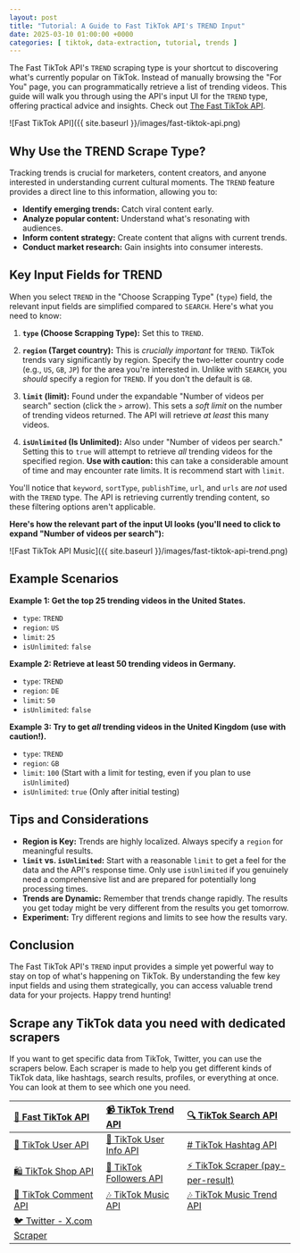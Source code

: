 ```yaml
---
layout: post
title: "Tutorial: A Guide to Fast TikTok API's TREND Input"
date: 2025-03-10 01:00:00 +0000
categories: [ tiktok, data-extraction, tutorial, trends ]
---
```


The Fast TikTok API's `TREND` scraping type is your shortcut to discovering what's currently popular on TikTok. Instead
of manually browsing the "For You" page, you can programmatically retrieve a list of trending videos. This guide will
walk you through using the API's input UI for the `TREND` type, offering practical advice and insights. Check
out [The Fast TikTok API](https://apify.com/novi/fast-tiktok-api).

![Fast TikTok API]({{ site.baseurl }}/images/fast-tiktok-api.png)

## Why Use the TREND Scrape Type?

Tracking trends is crucial for marketers, content creators, and anyone interested in understanding current cultural
moments. The `TREND` feature provides a direct line to this information, allowing you to:

* **Identify emerging trends:** Catch viral content early.
* **Analyze popular content:** Understand what's resonating with audiences.
* **Inform content strategy:** Create content that aligns with current trends.
* **Conduct market research:**  Gain insights into consumer interests.

## Key Input Fields for TREND

When you select `TREND` in the "Choose Scrapping Type" (`type`) field, the relevant input fields are simplified compared
to `SEARCH`. Here's what you need to know:

1. **`type` (Choose Scrapping Type):**  Set this to `TREND`.

2. **`region` (Target country):** This is *crucially important* for `TREND`. TikTok trends vary significantly by region.
   Specify the two-letter country code (e.g., `US`, `GB`, `JP`) for the area you're interested in. Unlike with `SEARCH`,
   you *should* specify a region for `TREND`. If you don't the default is `GB`.

3. **`limit` (limit):**  Found under the expandable "Number of videos per search" section (click the `>` arrow). This
   sets a *soft limit* on the number of trending videos returned. The API will retrieve *at least* this many videos.

4. **`isUnlimited` (Is Unlimited):** Also under "Number of videos per search." Setting this to `true` will attempt to
   retrieve *all* trending videos for the specified region. **Use with caution:** this can take a considerable amount of
   time and may encounter rate limits. It is recommend start with `limit`.

You'll notice that `keyword`, `sortType`, `publishTime`, `url`, and `urls` are *not* used with the `TREND` type. The API
is retrieving currently trending content, so these filtering options aren't applicable.

**Here's how the relevant part of the input UI looks (you'll need to click to expand "Number of videos per search"):**

![Fast TikTok API Music]({{ site.baseurl }}/images/fast-tiktok-api-trend.png)

## Example Scenarios

**Example 1: Get the top 25 trending videos in the United States.**

* `type`: `TREND`
* `region`: `US`
* `limit`: `25`
* `isUnlimited`: `false`

**Example 2:  Retrieve at least 50 trending videos in Germany.**

* `type`: `TREND`
* `region`: `DE`
* `limit`: `50`
* `isUnlimited`: `false`

**Example 3: Try to get *all* trending videos in the United Kingdom (use with caution!).**

* `type`: `TREND`
* `region`: `GB`
* `limit`: `100` (Start with a limit for testing, even if you plan to use `isUnlimited`)
* `isUnlimited`: `true` (Only after initial testing)

## Tips and Considerations

* **Region is Key:**  Trends are highly localized. Always specify a `region` for meaningful results.
* **`limit` vs. `isUnlimited`:**  Start with a reasonable `limit` to get a feel for the data and the API's response
  time. Only use `isUnlimited` if you genuinely need a comprehensive list and are prepared for potentially long
  processing times.
* **Trends are Dynamic:**  Remember that trends change rapidly. The results you get today might be very different from
  the results you get tomorrow.
* **Experiment:** Try different regions and limits to see how the results vary.

## Conclusion

The Fast TikTok API's `TREND` input provides a simple yet powerful way to stay on top of what's happening on TikTok. By
understanding the few key input fields and using them strategically, you can access valuable trend data for your
projects. Happy trend hunting!



## Scrape any TikTok data you need with dedicated scrapers

If you want to get specific data from TikTok, Twitter, you can use the scrapers below. Each scraper is made to help you get
different kinds of TikTok data, like hashtags, search results, profiles, or everything at once. You can look at them to
see which one you need.

| [🎹️ Fast TikTok API](https://apify.com/novi/fast-tiktok-api)            | [📹️ TikTok Trend API](https://apify.com/novi/tiktok-trend-api)         | [🔍️ TikTok Search API](https://apify.com/novi/tiktok-search-api)             |
|:-------------------------------------------------------------------------|:------------------------------------------------------------------------|:------------------------------------------------------------------------------|
| [🧛️ TikTok User API](https://apify.com/novi/tiktok-user-api)            | [🧛️ TikTok User Info API](https://apify.com/novi/tiktok-user-info-api) | [#️ TikTok Hashtag API](https://apify.com/novi/tiktok-hashtag-api)            |
| [🛍️ TikTok Shop API](https://apify.com/novi/tiktok-shop-scraper)        | [👤️ TikTok Followers API](https://apify.com/novi/tiktok-followers-api) | [⚡️ TikTok Scraper (pay-per-result)](https://apify.com/xtdata/tiktok-scraper) |
| [💬 TikTok Comment API](https://apify.com/novi/tiktok-comment-api)       | [🎶 TikTok Music API](https://apify.com/novi/tiktok-sound-api)          | [🎶 TikTok Music Trend API](https://apify.com/novi/tiktok-music-trend-api)    |
| [🐦 Twitter - X.com Scraper](https://apify.com/xtdata/twitter-x-scraper) |                                                                         |                                                                               |

